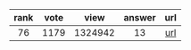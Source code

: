 
| rank | vote | view | answer | url |
|:-:|:-:|:-:|:-:|:-:|
|76|1179|1324942|13| [url](http://stackoverflow.com/questions/332289/how-do-you-change-the-size-of-figures-drawn-with-matplotlib) |
